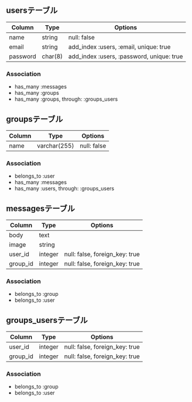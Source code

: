 ## usersテーブル
|Column|Type|Options|
|------|----|-------|
|name|string|null: false|
|email|string|add_index :users, :email, unique: true|
|password|char(8)|add_index :users, :password, unique: true|

### Association
- has_many :messages
- has_many :groups
- has_many :groups, through: :groups_users

## groupsテーブル
|Column|Type|Options|
|------|----|-------|
|name|varchar(255)|null: false|

### Association
- belongs_to :user
- has_many :messages
- has_many :users, through: :groups_users

## messagesテーブル
|Column|Type|Options|
|------|----|-------|
|body|text|
|image|string|
|user_id|integer|null: false, foreign_key: true|
|group_id|integer|null: false, foreign_key: true|

### Association
- belongs_to :group
- belongs_to :user

## groups_usersテーブル

|Column|Type|Options|
|------|----|-------|
|user_id|integer|null: false, foreign_key: true|
|group_id|integer|null: false, foreign_key: true|

### Association
- belongs_to :group
- belongs_to :user